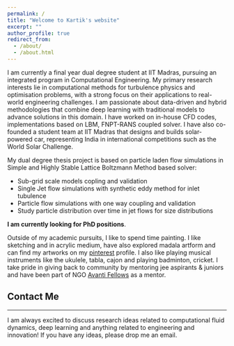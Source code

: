 ```yaml
---
permalink: /
title: "Welcome to Kartik's website"
excerpt: ""
author_profile: true
redirect_from:
  - /about/
  - /about.html
---
```


I am currently a final year dual degree student at IIT Madras, pursuing an integrated program in Computational Engineering. My primary research interests lie in computational methods for turbulence physics and optimisation problems, with a strong focus on their applications to real-world engineering challenges. I am passionate about data-driven and hybrid methodologies that combine deep learning with traditional models to advance solutions in this domain. I have worked on in-house CFD codes, implementations based on LBM, FNPT-RANS coupled solver. I have also co-founded a student team at IIT Madras that designs and builds solar-powered car, representing India in international competitions such as the World Solar Challenge.



My dual degree thesis project is based on particle laden flow simulations in Simple and Highly Stable Lattice Boltzmann Method based solver:

- Sub-grid scale models copling and validation
- Single Jet flow simulations with synthetic eddy method for inlet tubulence
- Particle flow simulations with one way coupling and validation
- Study particle distribution over time in jet flows for size distributions

**I am currently looking for PhD positions**.


Outside of my academic pursuits, I like to spend time painting. I like sketching and in acrylic medium, have also explored madala artform and can find my artworks on my [pinterest](https://pin.it/2c8Ym5D8z) profile.
I also like playing musical instruments like the ukulele, tabla, cajon and playing badminton, cricket. I take pride in giving back to community by mentoring jee aspirants & juniors and have been part of NGO [Avanti Fellows](https://www.avantifellows.org/) as a mentor. 

## Contact Me

---

I am always excited to discuss research ideas related to computational fluid dynamics, deep learning and anything related to engineering and innovation! If you have any ideas, please drop me an email.

<!---
<script type="text/javascript" id="clustrmaps" src="//cdn.clustrmaps.com/map_v2.js?cl=0e1633&w=150&t=tt&d=vuy8oJHmtOg7LUHtjdY1k-B5CjSIsQ-mzVNm9KPAL0M&co=0b4975&cmo=3acc3a&cmn=ff5353&ct=cdd4d9"></script>
-->
